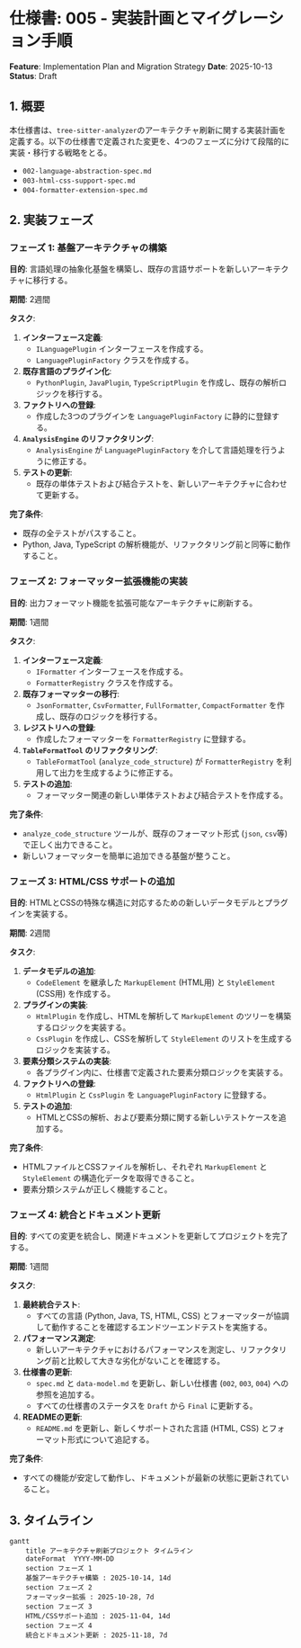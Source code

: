# 仕様書: 005 - 実装計画とマイグレーション手順

**Feature**: Implementation Plan and Migration Strategy
**Date**: 2025-10-13
**Status**: Draft

## 1. 概要

本仕様書は、`tree-sitter-analyzer`のアーキテクチャ刷新に関する実装計画を定義する。以下の仕様書で定義された変更を、4つのフェーズに分けて段階的に実装・移行する戦略をとる。

- `002-language-abstraction-spec.md`
- `003-html-css-support-spec.md`
- `004-formatter-extension-spec.md`

## 2. 実装フェーズ

### フェーズ 1: 基盤アーキテクチャの構築

**目的**: 言語処理の抽象化基盤を構築し、既存の言語サポートを新しいアーキテクチャに移行する。

**期間**: 2週間

**タスク**:
1.  **インターフェース定義**:
    - `ILanguagePlugin` インターフェースを作成する。
    - `LanguagePluginFactory` クラスを作成する。
2.  **既存言語のプラグイン化**:
    - `PythonPlugin`, `JavaPlugin`, `TypeScriptPlugin` を作成し、既存の解析ロジックを移行する。
3.  **ファクトリへの登録**:
    - 作成した3つのプラグインを `LanguagePluginFactory` に静的に登録する。
4.  **`AnalysisEngine` のリファクタリング**:
    - `AnalysisEngine` が `LanguagePluginFactory` を介して言語処理を行うように修正する。
5.  **テストの更新**:
    - 既存の単体テストおよび結合テストを、新しいアーキテクチャに合わせて更新する。

**完了条件**:
- 既存の全テストがパスすること。
- Python, Java, TypeScript の解析機能が、リファクタリング前と同等に動作すること。

### フェーズ 2: フォーマッター拡張機能の実装

**目的**: 出力フォーマット機能を拡張可能なアーキテクチャに刷新する。

**期間**: 1週間

**タスク**:
1.  **インターフェース定義**:
    - `IFormatter` インターフェースを作成する。
    - `FormatterRegistry` クラスを作成する。
2.  **既存フォーマッターの移行**:
    - `JsonFormatter`, `CsvFormatter`, `FullFormatter`, `CompactFormatter` を作成し、既存のロジックを移行する。
3.  **レジストリへの登録**:
    - 作成したフォーマッターを `FormatterRegistry` に登録する。
4.  **`TableFormatTool` のリファクタリング**:
    - `TableFormatTool` (`analyze_code_structure`) が `FormatterRegistry` を利用して出力を生成するように修正する。
5.  **テストの追加**:
    - フォーマッター関連の新しい単体テストおよび結合テストを作成する。

**完了条件**:
- `analyze_code_structure` ツールが、既存のフォーマット形式 (`json`, `csv`等) で正しく出力できること。
- 新しいフォーマッターを簡単に追加できる基盤が整うこと。

### フェーズ 3: HTML/CSS サポートの追加

**目的**: HTMLとCSSの特殊な構造に対応するための新しいデータモデルとプラグインを実装する。

**期間**: 2週間

**タスク**:
1.  **データモデルの追加**:
    - `CodeElement` を継承した `MarkupElement` (HTML用) と `StyleElement` (CSS用) を作成する。
2.  **プラグインの実装**:
    - `HtmlPlugin` を作成し、HTMLを解析して `MarkupElement` のツリーを構築するロジックを実装する。
    - `CssPlugin` を作成し、CSSを解析して `StyleElement` のリストを生成するロジックを実装する。
3.  **要素分類システムの実装**:
    - 各プラグイン内に、仕様書で定義された要素分類ロジックを実装する。
4.  **ファクトリへの登録**:
    - `HtmlPlugin` と `CssPlugin` を `LanguagePluginFactory` に登録する。
5.  **テストの追加**:
    - HTMLとCSSの解析、および要素分類に関する新しいテストケースを追加する。

**完了条件**:
- HTMLファイルとCSSファイルを解析し、それぞれ `MarkupElement` と `StyleElement` の構造化データを取得できること。
- 要素分類システムが正しく機能すること。

### フェーズ 4: 統合とドキュメント更新

**目的**: すべての変更を統合し、関連ドキュメントを更新してプロジェクトを完了する。

**期間**: 1週間

**タスク**:
1.  **最終統合テスト**:
    - すべての言語 (Python, Java, TS, HTML, CSS) とフォーマッターが協調して動作することを確認するエンドツーエンドテストを実施する。
2.  **パフォーマンス測定**:
    - 新しいアーキテクチャにおけるパフォーマンスを測定し、リファクタリング前と比較して大きな劣化がないことを確認する。
3.  **仕様書の更新**:
    - `spec.md` と `data-model.md` を更新し、新しい仕様書 (`002`, `003`, `004`) への参照を追加する。
    - すべての仕様書のステータスを `Draft` から `Final` に更新する。
4.  **READMEの更新**:
    - `README.md` を更新し、新しくサポートされた言語 (HTML, CSS) とフォーマット形式について追記する。

**完了条件**:
- すべての機能が安定して動作し、ドキュメントが最新の状態に更新されていること。

## 3. タイムライン

```mermaid
gantt
    title アーキテクチャ刷新プロジェクト タイムライン
    dateFormat  YYYY-MM-DD
    section フェーズ 1
    基盤アーキテクチャ構築 : 2025-10-14, 14d
    section フェーズ 2
    フォーマッター拡張 : 2025-10-28, 7d
    section フェーズ 3
    HTML/CSSサポート追加 : 2025-11-04, 14d
    section フェーズ 4
    統合とドキュメント更新 : 2025-11-18, 7d